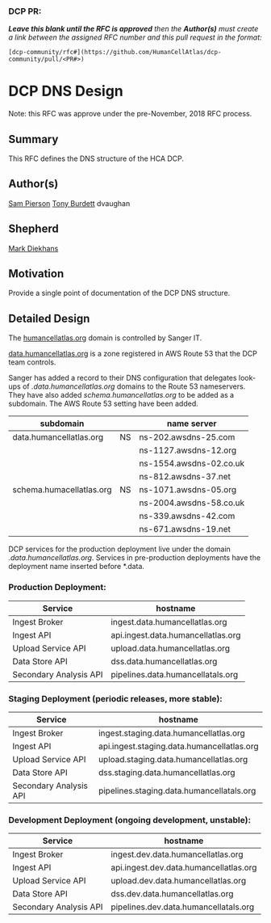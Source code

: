 ### DCP PR:

***Leave this blank until the RFC is approved** then the **Author(s)** must create a link between the assigned RFC number and this pull request in the format:*

`[dcp-community/rfc#](https://github.com/HumanCellAtlas/dcp-community/pull/<PR#>)`

# DCP DNS Design

Note: this RFC was approve under the pre-November, 2018 RFC process.

## Summary

This RFC defines the DNS structure of the HCA DCP.

## Author(s)

[Sam Pierson](mailto:spierson@chanzuckerberg.com)
[Tony Burdett](mailto:tburdett@ebi.ac.uk)
dvaughan

## Shepherd

[Mark Diekhans](mailto:markd@ucsc.edu)

## Motivation

Provide a single point of documentation of the DCP DNS structure.

## Detailed Design

The [humancellatlas.org](http://humancellatlas.org/) domain is controlled by Sanger IT.

[data.humancellatlas.org](http://data.humancellatlas.org/) is a zone registered in AWS Route 53 that the DCP team controls.

Sanger has added a record to their DNS configuration that delegates look-ups of *.data.humancellatlas.org* domains to the Route 53 nameservers. They have also added *schema.humancellatlas.org* to be added as a subdomain. The AWS Route 53 setting have been added.



subdomain               |    | name server
------------------------|----|------------
data.humancellatlas.org | NS | ns-202.awsdns-25.com
                        |    | ns-1127.awsdns-12.org
                        |    | ns-1554.awsdns-02.co.uk
                        |    | ns-812.awsdns-37.net
schema.humacellatlas.org | NS | ns-1071.awsdns-05.org
                         |    | ns-2004.awsdns-58.co.uk
                         |    | ns-339.awsdns-42.com
                         |    | ns-671.awsdns-19.net

DCP services for the production deployment live under the domain *.data.humancellatlas.org*. Services in pre-production deployments have the deployment name inserted before *.data.



### Production Deployment:

Service | hostname
--------|---------
Ingest Broker | ingest.data.humancellatlas.org
Ingest API | api.ingest.data.humancellatlas.org
Upload Service API | upload.data.humancellatlas.org
Data Store API | dss.data.humancellatlas.org
Secondary Analysis API | pipelines.data.humancellatals.org

### Staging Deployment (periodic releases, more stable):

Service | hostname
--------|---------
Ingest Broker | ingest.staging.data.humancellatlas.org
Ingest API | api.ingest.staging.data.humancellatlas.org
Upload Service API | upload.staging.data.humancellatlas.org
Data Store API | dss.staging.data.humancellatlas.org
Secondary Analysis API | pipelines.staging.data.humancellatals.org

### Development Deployment (ongoing development, unstable):

Service | hostname
--------|---------
Ingest Broker | ingest.dev.data.humancellatlas.org
Ingest API | api.ingest.dev.data.humancellatlas.org
Upload Service API | upload.dev.data.humancellatlas.org
Data Store API | dss.dev.data.humancellatlas.org
Secondary Analysis API | pipelines.dev.data.humancellatals.org




